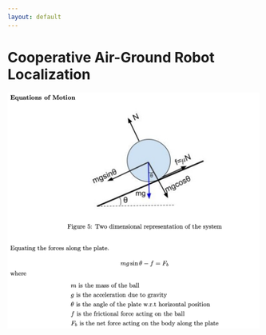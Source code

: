 ```yaml
---
layout: default
---
```


# Cooperative Air-Ground Robot Localization


![CAD](../Images/Ball_Balancer/sys_model.png)
